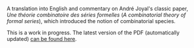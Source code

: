 A translation into English and commentary on André Joyal's classic
paper, *Une théorie combinatoire des séries formelles* (*A
combinatorial theory of formal series*), which introduced the notion
of combinatorial species.

This is a work in progress.  The latest version of the PDF
(automatically updated) [can be found here](http://ozark.hendrix.edu/~yorgey/pub/series-formelles.pdf).
